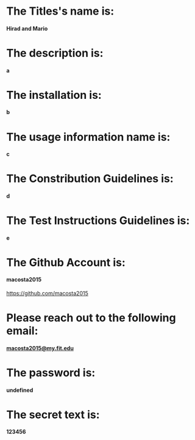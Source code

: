 

# The Titles's name is:
#### Hirad and Mario

# The description is:
#### a

# The installation is:
#### b

# The usage information name is:
#### c

# The Constribution Guidelines is:
#### d

# The Test Instructions Guidelines is:
#### e

# The Github Account is:
#### macosta2015
https://github.com/macosta2015

# Please reach out to the following email:
#### macosta2015@my.fit.edu

# The password is:
#### undefined

# The secret text is:
#### 123456

